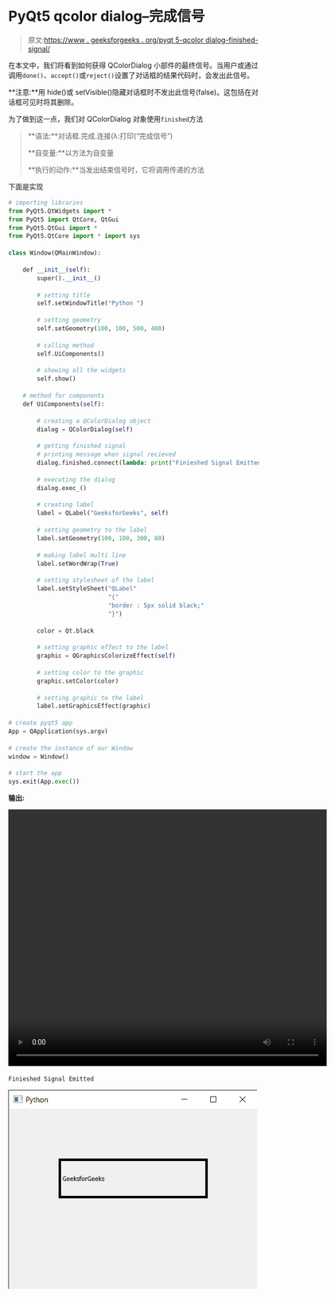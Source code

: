 # PyQt5 qcolor dialog–完成信号

> 原文:[https://www . geeksforgeeks . org/pyqt 5-qcolor dialog-finished-signal/](https://www.geeksforgeeks.org/pyqt5-qcolordialog-finished-signal/)

在本文中，我们将看到如何获得 QColorDialog 小部件的最终信号。当用户或通过调用`done()`、`accept()`或`reject()`设置了对话框的结果代码时，会发出此信号。

**注意:**用 hide()或 setVisible()隐藏对话框时不发出此信号(false)。这包括在对话框可见时将其删除。

为了做到这一点，我们对 QColorDialog 对象使用`finished`方法

> **语法:**对话框.完成.连接(λ:打印(“完成信号”)
> 
> **自变量:**以方法为自变量
> 
> **执行的动作:**当发出结束信号时，它将调用传递的方法

下面是实现

```py
# importing libraries
from PyQt5.QtWidgets import *
from PyQt5 import QtCore, QtGui
from PyQt5.QtGui import *
from PyQt5.QtCore import * import sys

class Window(QMainWindow):

    def __init__(self):
        super().__init__()

        # setting title
        self.setWindowTitle("Python ")

        # setting geometry
        self.setGeometry(100, 100, 500, 400)

        # calling method
        self.UiComponents()

        # showing all the widgets
        self.show()

    # method for components
    def UiComponents(self):

        # creating a QColorDialog object
        dialog = QColorDialog(self)

        # getting finished signal
        # printing message when signal recieved
        dialog.finished.connect(lambda: print("Finieshed Signal Emitted"))

        # executing the dialog
        dialog.exec_()

        # creating label
        label = QLabel("GeeksforGeeks", self)

        # setting geometry to the label
        label.setGeometry(100, 100, 300, 80)

        # making label multi line
        label.setWordWrap(True)

        # setting stylesheet of the label
        label.setStyleSheet("QLabel"
                            "{"
                            "border : 5px solid black;"
                            "}")

        color = Qt.black

        # setting graphic effect to the label
        graphic = QGraphicsColorizeEffect(self)

        # setting color to the graphic
        graphic.setColor(color)

        # setting graphic to the label
        label.setGraphicsEffect(graphic)

# create pyqt5 app
App = QApplication(sys.argv)

# create the instance of our Window
window = Window()

# start the app
sys.exit(App.exec())
```

**输出:**

<video class="wp-video-shortcode" id="video-435985-1" width="640" height="516" preload="metadata" controls=""><source type="video/mp4" src="https://media.geeksforgeeks.org/wp-content/uploads/20200620022458/Select-Color-2020-06-20-02-24-36.mp4?_=1">[https://media.geeksforgeeks.org/wp-content/uploads/20200620022458/Select-Color-2020-06-20-02-24-36.mp4](https://media.geeksforgeeks.org/wp-content/uploads/20200620022458/Select-Color-2020-06-20-02-24-36.mp4)</video>

```py
Finieshed Signal Emitted
```

![](img/173663b6e93154fb0dfb8283288294bb.png)